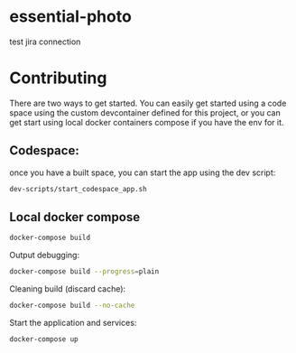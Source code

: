 # essential-photo

test jira connection

# Contributing

There are two ways to get started. You can easily get started using a code space using the custom devcontainer defined for this project, or you can get start using local docker containers compose if you have the env for it.

## Codespace:

once you have a built space, you can start the app using the dev script:
```bash
dev-scripts/start_codespace_app.sh 
```

## Local docker compose

```bash
docker-compose build
```

Output debugging:

```bash
docker-compose build --progress=plain
```

Cleaning build (discard cache):

```bash
docker-compose build --no-cache
```

Start the application and services:

```bash
docker-compose up
```
